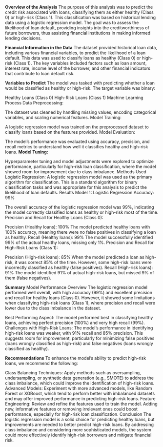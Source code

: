 **Overview of the Analysis**
The purpose of this analysis was to predict the credit risk associated with loans, classifying them as either healthy (Class 0) or high-risk (Class 1). This classification was based on historical lending data using a logistic regression model. The goal was to assess the likelihood of loan default, providing insights into the creditworthiness of future borrowers, thus assisting financial institutions in making informed lending decisions.

**Financial Information in the Data**
The dataset provided historical loan data, including various financial variables, to predict the likelihood of a loan default. This data was used to classify loans as healthy (Class 0) or high-risk (Class 1). The key variables included factors such as loan amount, interest rate, income level of the borrower, and other financial indicators that contribute to loan default risk.

**Variables to Predict**
The model was tasked with predicting whether a loan would be classified as healthy or high-risk. The target variable was binary:

Healthy Loans (Class 0)
High-Risk Loans (Class 1)
Machine Learning Process
Data Preprocessing:

The dataset was cleaned by handling missing values, encoding categorical variables, and scaling numerical features.
Model Training:

A logistic regression model was trained on the preprocessed dataset to classify loans based on the features provided.
Model Evaluation:

The model’s performance was evaluated using accuracy, precision, and recall metrics to understand how well it classifies healthy and high-risk loans.
**Model Tuning:**

Hyperparameter tuning and model adjustments were explored to optimize performance, particularly for high-risk loan classification, where the model showed room for improvement due to class imbalance.
Methods Used
Logistic Regression: A logistic regression model was used as the primary algorithm for classification. This is a standard algorithm for binary classification tasks and was appropriate for this analysis to predict the likelihood of loan defaults.
Results
Model 1: Logistic Regression
Accuracy: 99%

The overall accuracy of the logistic regression model was 99%, indicating the model correctly classified loans as healthy or high-risk most of the time.
Precision and Recall for Healthy Loans (Class 0):

Precision (Healthy loans): 100%
The model predicted healthy loans with 100% accuracy, meaning there were no false positives in classifying a loan as healthy.
Recall (Healthy loans): 99%
The model successfully identified 99% of the actual healthy loans, missing only 1%.
Precision and Recall for High-Risk Loans (Class 1):

Precision (High-risk loans): 85%
When the model predicted a loan as high-risk, it was correct 85% of the time. However, some high-risk loans were incorrectly classified as healthy (false positives).
Recall (High-risk loans): 91%
The model identified 91% of actual high-risk loans, but missed 9% of them (false negatives).

**Summary**
Model Performance Overview
The logistic regression model performed well overall, with high accuracy (99%) and excellent precision and recall for healthy loans (Class 0). However, it showed some limitations when classifying high-risk loans (Class 1), where precision and recall were lower due to the class imbalance in the dataset.

Best Performing Aspect: The model performed best in classifying healthy loans, achieving perfect precision (100%) and very high recall (99%).
Challenges with High-Risk Loans: The model’s performance in identifying high-risk loans was weaker, with 91% recall and 85% precision. This suggests room for improvement, particularly for minimizing false positives (loans wrongly classified as high-risk) and false negatives (loans wrongly classified as healthy).

**Recommendations**
To enhance the model’s ability to predict high-risk loans, we recommend the following:

Class Balancing Techniques: Apply methods such as oversampling, undersampling, or synthetic data generation (e.g., SMOTE) to address the class imbalance, which could improve the identification of high-risk loans.
Advanced Models: Experiment with more advanced models, like Random Forest or XGBoost, which tend to perform better with imbalanced datasets and may offer improved performance in predicting high-risk loans.
Feature Engineering: Review and refine the features used to train the model. Adding new, informative features or removing irrelevant ones could boost performance, especially for high-risk loan classification.
Conclusion
The logistic regression model is a solid choice for predicting healthy loans, but improvements are needed to better predict high-risk loans. By addressing class imbalance and considering more sophisticated models, the system could more effectively identify high-risk borrowers and mitigate financial risk.
